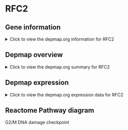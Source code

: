 <h1>RFC2</h1>

<h2>Gene information</h2>
<details>
  <summary>Click to view the depmap.org information for RFC2</summary>
  <iframe src="https://depmap.org/portal/gene/RFC2?tab=about" style="border:none;width:100%;height:800px"></iframe>
</details>

<h2>Depmap overview</h2>
<details>
  <summary>Click to view the depmap.org summary for RFC2</summary>
  <iframe src="https://depmap.org/portal/gene/RFC2?tab=overview" style="border:none;width:100%;height:800px"></iframe>
</details>

<h2>Depmap expression</h2>
<details>
  <summary>Click to view the depmap.org expression data for RFC2</summary>
  <iframe src="https://depmap.org/portal/gene/RFC2?tab=characterization" style="border:none;width:100%;height:800px"></iframe>
</details>



<h2>Reactome Pathway diagram</h2>
G2/M DNA damage checkpoint
<div id="diagramHolder"></div>

<script>
    //Creating the Reactome Diagram widget
    //Take into account a proxy needs to be set up in your server side pointing to www.reactome.org
    function onReactomeDiagramReady(){  //This function is automatically called when the widget code is ready to be used
        var diagram = Reactome.Diagram.create({
            "placeHolder" : "diagramHolder",
            "width" : 900,
            "height" : 500
        });

        //Initialising it to the "Hemostasis" pathway
        diagram.loadDiagram("R-HSA-69473");

        //Adding different listeners

        diagram.onDiagramLoaded(function (loaded) {
            console.info("Loaded ", loaded);
            diagram.flagItems("BAD");
	    diagram.flagItems("Q92934");
            if (loaded == "R-HSA-69473") diagram.selectItem("R-HSA-69473");
        });

     }
</script>



